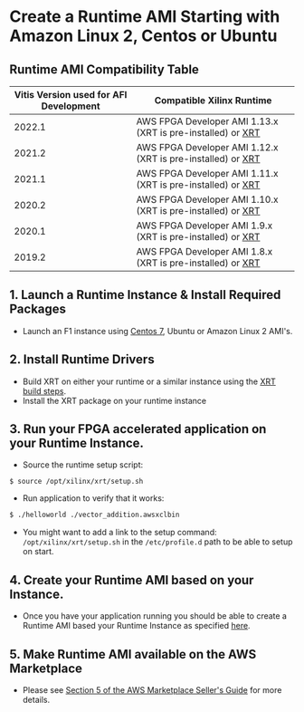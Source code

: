 # Create a Runtime AMI Starting with Amazon Linux 2, Centos or Ubuntu                          

## Runtime AMI Compatibility Table

| Vitis Version used for AFI Development | Compatible Xilinx Runtime                                                                                          |
|----------------------------------------|--------------------------------------------------------------------------------------------------------------------|
| 2022.1                                 | AWS FPGA Developer AMI 1.13.x (XRT is pre-installed) or [XRT](https://xilinx.github.io/XRT/2022.1/html/build.html) |
| 2021.2                                 | AWS FPGA Developer AMI 1.12.x (XRT is pre-installed) or [XRT](https://xilinx.github.io/XRT/2021.2/html/build.html) |
| 2021.1                                 | AWS FPGA Developer AMI 1.11.x (XRT is pre-installed) or [XRT](https://xilinx.github.io/XRT/2021.1/html/build.html) |
| 2020.2                                 | AWS FPGA Developer AMI 1.10.x (XRT is pre-installed) or [XRT](https://xilinx.github.io/XRT/2020.2/html/build.html) |
| 2020.1                                 | AWS FPGA Developer AMI 1.9.x (XRT is pre-installed) or [XRT](https://xilinx.github.io/XRT/2020.1/html/build.html)  |
| 2019.2                                 | AWS FPGA Developer AMI 1.8.x (XRT is pre-installed) or [XRT](https://xilinx.github.io/XRT/2019.2/html/build.html)  |

## 1. Launch a Runtime Instance & Install Required Packages 

* Launch an F1 instance using [Centos 7](https://aws.amazon.com/marketplace/pp/B00O7WM7QW), Ubuntu or Amazon Linux 2 AMI's.

## 2. Install Runtime Drivers  
* Build XRT on either your runtime or a similar instance using the [XRT build steps](https://xilinx.github.io/XRT/2019.2/html/build.html).
* Install the XRT package on your runtime instance

## 3. Run your FPGA accelerated application on your Runtime Instance.
* Source the runtime setup script:
```
$ source /opt/xilinx/xrt/setup.sh
```
* Run application to verify that it works:
```bash
$ ./helloworld ./vector_addition.awsxclbin 
```
* You might want to add a link to the setup command: `/opt/xilinx/xrt/setup.sh` in the `/etc/profile.d` path to be able to setup on start.

## 4. Create your Runtime AMI based on your Instance.

* Once you have your application running you should be able to create a Runtime AMI based your Runtime Instance as specified [here](http://docs.aws.amazon.com/AWSEC2/latest/UserGuide/creating-an-ami-ebs.html).

## 5. Make Runtime AMI available on the AWS Marketplace

* Please see [Section 5 of the AWS Marketplace Seller's Guide](https://awsmp-loadforms.s3.amazonaws.com/AWS_Marketplace_-_Seller_Guide.pdf#page=19) for more details. 
